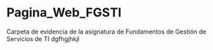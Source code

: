 # Pagina_Web_FGSTI
Carpeta de evidencia de la asignatura de Fundamentos de Gestión de Servicios de TI
dgfhgjhkjl
